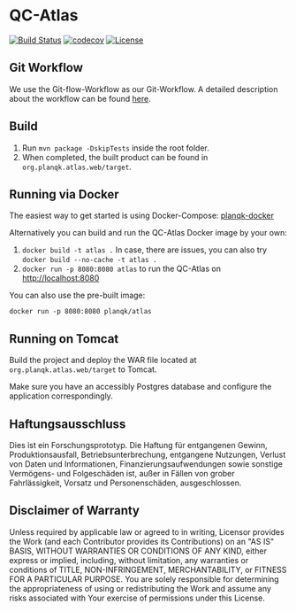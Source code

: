 # QC-Atlas

[![Build Status](https://api.travis-ci.org/UST-QuAntiL/qc-atlas.svg?branch=develop)](https://travis-ci.org/UST-QuAntiL/qc-atlas)
[![codecov](https://codecov.io/gh/UST-QuAntiL/qc-atlas/branch/develop/graph/badge.svg)](https://codecov.io/gh/UST-QuAntiL/qc-atlas)
[![License](https://img.shields.io/badge/License-Apache%202.0-blue.svg)](https://opensource.org/licenses/Apache-2.0)

## Git Workflow
We use the Git-flow-Workflow as our Git-Workflow.
A detailed description about the workflow can be found [here](https://www.atlassian.com/git/tutorials/comparing-workflows/gitflow-workflow).


## Build

1. Run `mvn package -DskipTests` inside the root folder.
2. When completed, the built product can be found in `org.planqk.atlas.web/target`.

## Running via Docker

The easiest way to get started is using Docker-Compose: [planqk-docker](https://github.com/PlanQK/planqk-docker)

Alternatively you can build and run the QC-Atlas Docker image by your own:

1. `docker build -t atlas .`
   In case, there are issues, you can also try `docker build --no-cache -t atlas .`
2. `docker run -p 8080:8080 atlas` to run the QC-Atlas on <http://localhost:8080>

You can also use the pre-built image:

    docker run -p 8080:8080 planqk/atlas
	
## Running on Tomcat

Build the project and deploy the WAR file located at `org.planqk.atlas.web/target` to Tomcat.

Make sure you have an accessibly Postgres database and configure the application correspondingly.

## Haftungsausschluss

Dies ist ein Forschungsprototyp.
Die Haftung für entgangenen Gewinn, Produktionsausfall, Betriebsunterbrechung, entgangene Nutzungen, Verlust von Daten und Informationen, Finanzierungsaufwendungen sowie sonstige Vermögens- und Folgeschäden ist, außer in Fällen von grober Fahrlässigkeit, Vorsatz und Personenschäden, ausgeschlossen.

## Disclaimer of Warranty

Unless required by applicable law or agreed to in writing, Licensor provides the Work (and each Contributor provides its Contributions) on an "AS IS" BASIS, WITHOUT WARRANTIES OR CONDITIONS OF ANY KIND, either express or implied, including, without limitation, any warranties or conditions of TITLE, NON-INFRINGEMENT, MERCHANTABILITY, or FITNESS FOR A PARTICULAR PURPOSE.
You are solely responsible for determining the appropriateness of using or redistributing the Work and assume any risks associated with Your exercise of permissions under this License.
